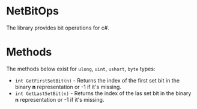 # NetBitOps
The library provides bit operations for c#.

# Methods

The methods below exist for `ulong`, `uint`, `ushort`, `byte` types:
 
* `int GetFirstSetBit(n)` - Returns the index of the first set bit in the binary **n** representation or -1 if it's missing.  
* `int GetLastSetBit(n)` - Returns the index of the las set bit in the binary **n** representation or -1 if it's missing.  